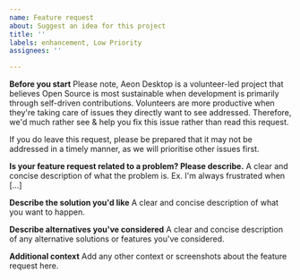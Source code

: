 ```yaml
---
name: Feature request
about: Suggest an idea for this project
title: ''
labels: enhancement, Low Priority
assignees: ''

---
```


**Before you start**
Please note, Aeon Desktop is a volunteer-led project that believes Open Source is most sustainable when development is primarily through self-driven contributions. Volunteers are more productive when they're taking care of issues they directly want to see addressed. Therefore, we'd much rather see & help you fix this issue rather than read this request.

If you do leave this request, please be prepared that it may not be addressed in a timely manner, as we will prioritise other issues first.

**Is your feature request related to a problem? Please describe.**
A clear and concise description of what the problem is. Ex. I'm always frustrated when [...]

**Describe the solution you'd like**
A clear and concise description of what you want to happen.

**Describe alternatives you've considered**
A clear and concise description of any alternative solutions or features you've considered.

**Additional context**
Add any other context or screenshots about the feature request here.
